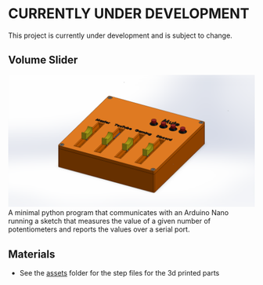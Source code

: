 # CURRENTLY UNDER DEVELOPMENT
This project is currently under development and is subject to change.
## Volume Slider
![Volume Slider Box](assets/Volume%20Slider%20Box%20Assembly%20V2%20Trimetric.PNG)
A minimal python program that communicates with an Arduino Nano running a sketch that measures the value of a given
number of potentiometers and reports the values over a serial port.

## Materials
- See the [assets](assets) folder for the step files for the 3d printed parts


